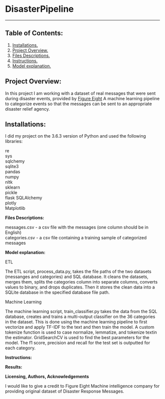 # DisasterPipeline
<!-- blank line -->
----
<!-- blank line -->


## Table of Contents:
1. [ Installations. ](#instal)
2. [ Project Overview. ](#prov)
3. [ Files Descriptions. ](#fd)
4. [ Instructions. ](#instr)
5. [ Model explanation. ](#me)


<a name="prov"></a>
## Project Overview:

In this project I am working with a dataset of real messages that were sent during disaster events, provided by [Figure Eight](https://www.figure-eight.com)
A machine learning pipeline to categorize events so that the messages can be sent to an appropriate disaster relief agency.

<a name="instal"></a>
## Installations:

I did my project on the 3.6.3  version of Python and used the following libraries:

re<br />
sys<br />
sqlchemy<br />
sqlite3<br />
pandas<br />
numpy<br />
nltk<br />
sklearn<br />
pickle<br />
flask SQLAlchemy<br />
plotly<br />
Matplotlib<br />


<a name="fd"></a>
**Files Descriptions:**

messages.csv - a csv file with the messages (one column should be in English)<br />
categories.csv - a csv file containing a training sample of categorized messages


<a name="me"></a>
**Model explanation:**

ETL

The ETL script, process_data.py, takes the file paths of the two datasets (messanges and categories) and SQL database.
It cleans the datasets, merges them, splits the categories column into separate columns, converts values to binary, and drops duplicates.
Then it stores the clean data into a SQLite database in the specified database file path.

Machine Learning

The machine learning script, train_classifier.py takes the data from the SQL database, creates and trains a multi-output classifier on the 36 categories in the dataset.
This is done using the machine learning pipeline to first vectorize and apply TF-IDF to the text and then train the model.
A custom tokenize function is used to case normalize, lemmatize, and tokenize textin the estimator.
GridSearchCV is used to find the best parameters for the model. 
The f1 score, precision and recall for the test set is outputted for each category.

<a name="instr"></a>
**Instructions:**


**Results:**


**Licensing, Authors, Acknowledgements**

I would like to give a credit to Figure Eight Machine intelligence company for providing original dataset of Disaster Response Messages.
